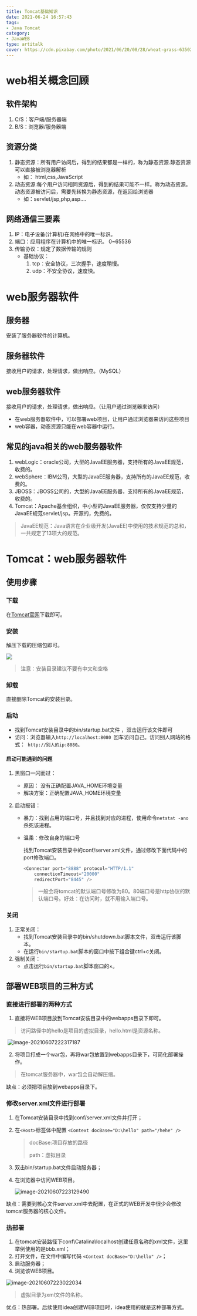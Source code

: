 ```yaml
---
title: Tomcat基础知识
date: 2021-06-24 16:57:43
tags: 
- Java Tomcat
category:
- JavaWEB
type: artitalk
cover: https://cdn.pixabay.com/photo/2021/06/20/08/28/wheat-grass-6350274_960_720.jpg
---
```


# web相关概念回顾

## 软件架构

1. C/S：客户端/服务器端
2. B/S：浏览器/服务器端

## 资源分类

1. 静态资源：所有用户访问后，得到的结果都是一样的，称为静态资源.静态资源可以直接被浏览器解析
	* 如： html,css,JavaScript
2. 动态资源:每个用户访问相同资源后，得到的结果可能不一样。称为动态资源。动态资源被访问后，需要先转换为静态资源，在返回给浏览器
	* 如：servlet/jsp,php,asp....

## 网络通信三要素

1. IP：电子设备(计算机)在网络中的唯一标识。
2. 端口：应用程序在计算机中的唯一标识。 0~65536
3. 传输协议：规定了数据传输的规则
	- 基础协议：
		1. tcp：安全协议，三次握手，速度稍慢。
		2. udp：不安全协议，速度快。


# web服务器软件
## 服务器

安装了服务器软件的计算机。

## 服务器软件

接收用户的请求，处理请求，做出响应。（MySQL）

## web服务器软件

接收用户的请求，处理请求，做出响应。（让用户通过浏览器来访问）

* 在web服务器软件中，可以部署web项目，让用户通过浏览器来访问这些项目
* web容器，动态资源只能在web容器中运行。

## 常见的java相关的web服务器软件

1. webLogic：oracle公司，大型的JavaEE服务器，支持所有的JavaEE规范，收费的。
2. webSphere：IBM公司，大型的JavaEE服务器，支持所有的JavaEE规范，收费的。
3. JBOSS：JBOSS公司的，大型的JavaEE服务器，支持所有的JavaEE规范，收费的。
4. Tomcat：Apache基金组织，中小型的JavaEE服务器，仅仅支持少量的JavaEE规范servlet/jsp。开源的，免费的。

> JavaEE规范：Java语言在企业级开发(JavaEE)中使用的技术规范的总和，一共规定了13项大的规范。

# Tomcat：web服务器软件

## 使用步骤

### 下载

在[Tomcat官网](http://tomcat.apache.org/)下载即可。

### 安装

解压下载的压缩包即可。

![](https://pic.imgdb.cn/item/60be2f31844ef46bb200848c.jpg)

> 注意：安装目录建议不要有中文和空格

### 卸载

直接删除Tomcat的安装目录。

### 启动

* 找到Tomcat安装目录中的bin/startup.bat文件 ，双击运行该文件即可
* 访问：浏览器输入`http://localhost:8080 `回车访问自己。访问别人网站的格式：` http://别人的ip:8080`。

#### 启动可能遇到的问题

1. 黑窗口一闪而过：
	* 原因： 没有正确配置JAVA_HOME环境变量
	* 解决方案：正确配置JAVA_HOME环境变量

2. 启动报错：

   - 暴力：找到占用的端口号，并且找到对应的进程，使用命令`netstat -ano`杀死该进程。

   - 温柔：修改自身的端口号

      找到Tomcat安装目录中的conf/server.xml文件，通过修改下面代码中的port修改端口。

      ```java
      <Connector port="8888" protocol="HTTP/1.1"
          connectionTimeout="20000"
          redirectPort="8445" />
      ```

      > 一般会将tomcat的默认端口号修改为80。80端口号是http协议的默认端口号。好处：在访问时，就不用输入端口号。

### 关闭

1. 正常关闭：
	* 找到Tomcat安装目录中的bin/shutdown.bat脚本文件，双击运行该脚本。
	* 在运行`bin/startup.bat`脚本的窗口中按下组合键ctrl+c关闭。
2. 强制关闭：
	* 点击运行`bin/startup.bat`脚本窗口的×。

## 部署WEB项目的三种方式

### 直接进行部署的两种方式

1. 直接将WEB项目放到Tomcat安装目录中的webapps目录下即可。

> 访问路径中的hello是项目的虚拟目录，hello.html是资源名称。

​	![image-20210607222317187](https://pic.imgdb.cn/item/60be2bf3844ef46bb2b387d6.jpg)

2. 将项目打成一个war包，再将war包放置到webapps目录下，可简化部署操作。

> 在tomcat服务器中，war包会自动解压缩。

缺点：必须把项目放到webapps目录下。

### 修改server.xml文件进行部署

1. 在Tomcat安装目录中找到conf/server.xml文件并打开；

2. 在`<Host>`标签体中配置
   `<Context docBase="D:\hello" path="/hehe" />`

   > docBase:项目存放的路径
   >
   > path：虚拟目录

3. 双击bin/startup.bat文件启动服务器；

4. 在浏览器中访问WEB项目。

   ![image-20210607223129490](https://pic.imgdb.cn/item/60be2dca844ef46bb2df16f5.jpg)

缺点：需要到核心文件server.xml中去配置，在正式的WEB开发中很少会修改tomcat服务器的核心文件。

### 热部署

1. 在tomcat安装路径下conf\Catalina\localhost创建任意名称的xml文件，这里举例使用的是bbb.xml；
2. 打开文件，在文件中编写代码
   `<Context docBase="D:\hello" />`；
3. 启动服务器；
4. 浏览该WEB项目。

  ![image-20210607223022034](https://pic.imgdb.cn/item/60be2d88844ef46bb2d8b118.jpg)

  > 虚拟目录为xml文件的名称。

优点：热部署。后续使用idea创建WEB项目时，idea使用的就是这种部署方式。
